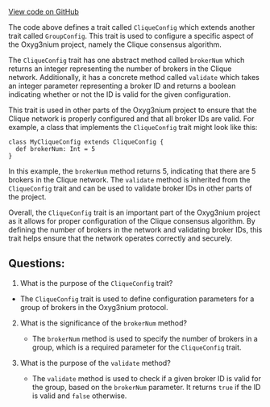 [View code on GitHub](https://github.com/alephium/alephium/protocol/src/main/scala/org/alephium/protocol/config/CliqueConfig.scala)

The code above defines a trait called `CliqueConfig` which extends another trait called `GroupConfig`. This trait is used to configure a specific aspect of the Oxyg3nium project, namely the Clique consensus algorithm. 

The `CliqueConfig` trait has one abstract method called `brokerNum` which returns an integer representing the number of brokers in the Clique network. Additionally, it has a concrete method called `validate` which takes an integer parameter representing a broker ID and returns a boolean indicating whether or not the ID is valid for the given configuration. 

This trait is used in other parts of the Oxyg3nium project to ensure that the Clique network is properly configured and that all broker IDs are valid. For example, a class that implements the `CliqueConfig` trait might look like this:

```
class MyCliqueConfig extends CliqueConfig {
  def brokerNum: Int = 5
}
```

In this example, the `brokerNum` method returns 5, indicating that there are 5 brokers in the Clique network. The `validate` method is inherited from the `CliqueConfig` trait and can be used to validate broker IDs in other parts of the project.

Overall, the `CliqueConfig` trait is an important part of the Oxyg3nium project as it allows for proper configuration of the Clique consensus algorithm. By defining the number of brokers in the network and validating broker IDs, this trait helps ensure that the network operates correctly and securely.
## Questions: 
 1. What is the purpose of the `CliqueConfig` trait?
   - The `CliqueConfig` trait is used to define configuration parameters for a group of brokers in the Oxyg3nium protocol.

2. What is the significance of the `brokerNum` method?
   - The `brokerNum` method is used to specify the number of brokers in a group, which is a required parameter for the `CliqueConfig` trait.

3. What is the purpose of the `validate` method?
   - The `validate` method is used to check if a given broker ID is valid for the group, based on the `brokerNum` parameter. It returns `true` if the ID is valid and `false` otherwise.